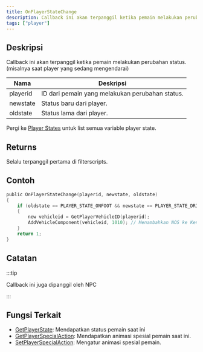 ```yaml
---
title: OnPlayerStateChange
description: Callback ini akan terpanggil ketika pemain melakukan perubahan status.
tags: ["player"]
---
```


## Deskripsi

Callback ini akan terpanggil ketika pemain melakukan perubahan status. (misalnya saat player yang sedang mengendarai)

| Nama     | Deskripsi                                     |
| -------- | ----------------------------------------        |
| playerid | ID dari pemain yang melakukan perubahan status. |
| newstate | Status baru dari player.                        |
| oldstate | Status lama dari player.                        |

Pergi ke [Player States](../resources/playerstates) untuk list semua variable player state.

## Returns

Selalu terpanggil pertama di filterscripts.

## Contoh
```c
public OnPlayerStateChange(playerid, newstate, oldstate)
{
    if (oldstate == PLAYER_STATE_ONFOOT && newstate == PLAYER_STATE_DRIVER) // Pemain menaiki kendaraan (Wajib Mobil) dan menjadi supir
    {
        new vehicleid = GetPlayerVehicleID(playerid);
        AddVehicleComponent(vehicleid, 1010); // Menambahkan NOS ke Kendaraan Anda
    }
    return 1;
}
```
## Catatan

:::tip

Callback ini juga dipanggil oleh NPC

:::

## Fungsi Terkait

- [GetPlayerState](../functions/GetPlayerState): Mendapatkan status pemain saat ini
- [GetPlayerSpecialAction](../functions/GetPlayerSpecialAction): Mendapatkan animasi spesial pemain saat ini.
- [SetPlayerSpecialAction](../functions/SetPlayerSpecialAction): Mengatur animasi spesial pemain.
